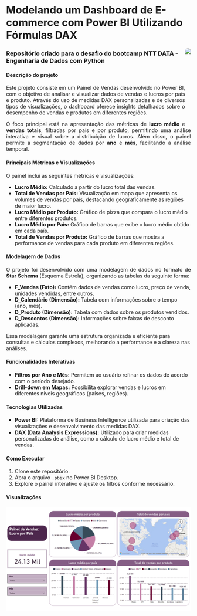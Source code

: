 <h1>Modelando um Dashboard de E-commerce com Power BI Utilizando Fórmulas DAX</h1>

<img align="right" height="200" style="border-radius:50px;" src="https://assets.dio.me/E5KMSxmK8QAcAO9SDazfzGNWHnaMzQE-Xi_V8lxXX9I/f:webp/h:120/q:80/L3RyYWNrcy8yYTNhMmQyYi03ZGU3LTQ1N2MtYjRkZi1kY2QzMjdlYWU5ZWIucG5n">

<h3>Repositório criado para o desafio do bootcamp NTT DATA - Engenharia de Dados com Python</h3>

<h4 align="justify">Descrição do projeto</h4>

<p align="justify">
    Este projeto consiste em um Painel de Vendas desenvolvido no Power BI, com o objetivo de analisar e visualizar dados de vendas e lucros por país e produto. Através do uso de medidas DAX personalizadas e de diversos tipos de visualizações, o dashboard oferece insights detalhados sobre o desempenho de vendas e produtos em diferentes regiões.
</p>

<p align="justify">
    O foco principal está na apresentação das métricas de <b>lucro médio</b> e <b>vendas totais</b>, filtradas por país e por produto, permitindo uma análise interativa e visual sobre a distribuição de lucros. Além disso, o painel permite a segmentação de dados por <b>ano</b> e <b>mês</b>, facilitando a análise temporal.
</p>

<h4 align="justify">Principais Métricas e Visualizações</h4>

<p align="justify">
    O painel inclui as seguintes métricas e visualizações:
    <ul>
        <li><b>Lucro Médio:</b> Calculado a partir do lucro total das vendas.
        <li><b>Total de Vendas por País:</b> Visualização em mapa que apresenta os volumes de vendas por país, destacando geograficamente as regiões de maior lucro.
        <li><b>Lucro Médio por Produto:</b> Gráfico de pizza que compara o lucro médio entre diferentes produtos.
        <li><b>Lucro Médio por País:</b> Gráfico de barras que exibe o lucro médio obtido em cada país.
        <li><b>Total de Vendas por Produto:</b> Gráfico de barras que mostra a performance de vendas para cada produto em diferentes regiões.
    </ul>
</p>

<h4 align="justify">Modelagem de Dados</h4>

<p align="justify">
   O projeto foi desenvolvido com uma modelagem de dados no formato de <b>Star Schema</b> (Esquema Estrela), organizando as tabelas da seguinte forma:
    <ul>
        <li><b>F_Vendas (Fato):</b> Contém dados de vendas como lucro, preço de venda, unidades vendidas, entre outros.
        <li><b>D_Calendário (Dimensão):</b> Tabela com informações sobre o tempo (ano, mês).
        <li><b>D_Produto (Dimensão):</b> Tabela com dados sobre os produtos vendidos.
        <li><b>D_Descontos (Dimensão):</b> Informações sobre faixas de desconto aplicadas.
    </ul>    
   
   Essa modelagem garante uma estrutura organizada e eficiente para consultas e cálculos complexos, melhorando a performance e a clareza nas análises.
</p>

<h4 align="justify">Funcionalidades Interativas</h4>

<p align="justify">
    <ul>
        <li><b>Filtros por Ano e Mês:</b> Permitem ao usuário refinar os dados de acordo com o período desejado.
        <li><b>Drill-down em Mapas:</b> Possibilita explorar vendas e lucros em diferentes níveis geográficos (países, regiões).
    </ul>
</p>

<h4 align="justify">Tecnologias Utilizadas</h4>

<p align="justify">
    <ul>
        <li><b>Power BI:</b> Plataforma de Business Intelligence utilizada para criação das visualizações e desenvolvimento das medidas DAX.
        <li><b>DAX (Data Analysis Expressions):</b> Utilizado para criar medidas personalizadas de análise, como o cálculo de lucro médio e total de vendas.
    </ul>    
</p>

<h4 align="justify">Como Executar</h4>

<p align="justify">
    <ol>
        <li>Clone este repositório.
        <li>Abra o arquivo <code>.pbix</code> no Power BI Desktop.
        <li>Explore o painel interativo e ajuste os filtros conforme necessário.
    </ol>    
</p>

<h4 align="justify">Visualizações</h4>

<img src="power-bi-dax.png">